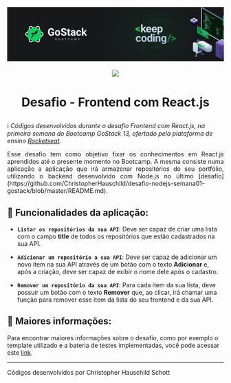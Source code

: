 <div align="center">
  <img src="https://github.com/ChristopherHauschild/bootcamp-gostack-13-rocketseat/blob/master/gostack.png?raw=true">
</div> <br />

<div align="center">
  <img src="https://img.shields.io/static/v1?label=reactjs&message=frontend&color=informational&style=for-the-badge&logo=REACT"/>
</div>

# <p align="center">Desafio - Frontend com React.js</p>

:information_source: <i>Códigos desenvolvidos durante o desafio Frontend com React.js, na primeira semana do Bootcamp GoStack 13, ofertado pela plataforma de ensino [Rocketseat](https://rocketseat.com.br/).</i>

<p align="justify">
Esse desafio tem como objetivo fixar os conhecimentos em React.js aprendidos até o presente momento no Bootcamp. A mesma consiste numa aplicação a aplicação que irá armazenar repositórios do seu portfólio, utilizando o backend desenvolvido com Node.js no último [desafio](https://github.com/ChristopherHauschild/desafio-nodejs-semana01-gostack/blob/master/README.md).
</p>

## :rocket: Funcionalidades da aplicação:

- **`Listar os repositórios da sua API`**: Deve ser capaz de criar uma lista com o campo **title** de todos os repositórios que estão cadastrados na sua API.

- **`Adicionar um repositório a sua API`**: Deve ser capaz de adicionar um novo item na sua API através de um botão com o texto **Adicionar** e, após a criação, deve ser capaz de exibir o nome dele após o cadastro.

- **`Remover um repositório da sua API`**: Para cada item da sua lista, deve possuir um botão com o texto **Remover** que, ao clicar, irá chamar uma função para remover esse item da lista do seu frontend e da sua API.

## :pushpin: Maiores informações:

Para encontrar maiores informações sobre o desafio, como por exemplo o template utilizado e a bateria de testes implementadas, você pode acessar este [link](https://github.com/rocketseat-education/bootcamp-gostack-desafios/tree/master/desafio-conceitos-reactjs).

<hr>

Códigos desenvolvidos por Christopher Hauschild Schott
